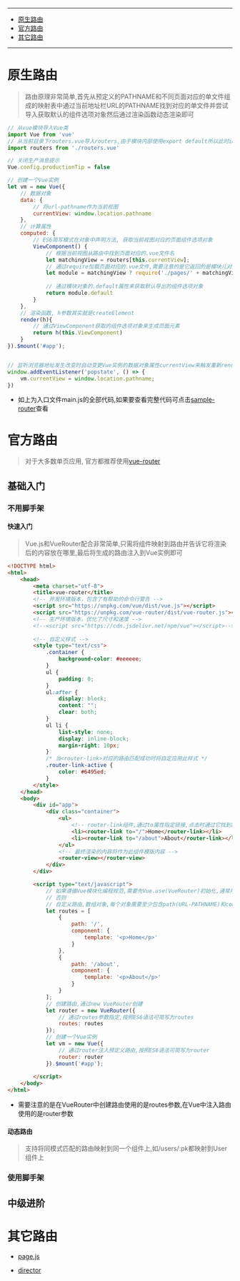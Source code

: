 ----

* [原生路由](#原生路由)
* [官方路由](#官方路由)
* [其它路由](#其它路由)

----

# 原生路由

> 路由原理非常简单,首先从预定义的PATHNAME和不同页面对应的单文件组成的映射表中通过当前地址栏URL的PATHNAME找到对应的单文件并尝试导入获取默认的组件选项对象然后通过渲染函数动态渲染即可

```javascript
// 从vue模块导入Vue类
import Vue from 'vue'
// 从当前目录下routers.vue导入routers,由于模块内部使用export default所以此时import 名称可以任意自定义
import routers from './routers.vue'

// 关闭生产消息提示
Vue.config.productionTip = false

// 创建一个Vue实例
let vm = new Vue({
    // 数据对象
    data: {
        // 将url-pathname作为当前视图
        currentView: window.location.pathname
    },
    // 计算属性
    computed: {
        // ES6简写模式在对象中声明方法, 获取当前视图对应的页面组件选项对象
        ViewComponent() {
            // 根据当前视图从路由中找到页面对应的.vue文件名
            let matchingView = routers[this.currentView];
            // 通过require加载页面对应的.vue文件,需要注意的是它返回的是模块儿对象
            let module = matchingView ? require('./pages/' + matchingView + '.vue') : require('./pages/404.vue');
            
            // 通过模块对象的.default属性来获取默认导出的组件选项对象
            return module.default
        }
    },
    // 渲染函数, h参数其实就是createElement
    render(h){
        // 通过ViewComponent获取的组件选项对象来生成页面元素
        return h(this.ViewComponent)
    }
}).$mount('#app');


// 监听浏览器地址发生改变时自动变更Vue实例的数据对象属性currentView来触发重新render
window.addEventListener('popstate', () => {
    vm.currentView = window.location.pathname;
})
```

* 如上为入口文件main.js的全部代码,如果要查看完整代码可点击[sample-router](./路由管理.code/sample-router/)查看

# 官方路由

> 对于大多数单页应用, 官方都推荐使用[vue-router](https://router.vuejs.org/zh/)

## 基础入门

### 不用脚手架

#### 快速入门

> Vue.js和VueRouter配合非常简单,只需将组件映射到路由并告诉它将渲染后的内容放在哪里,最后将生成的路由注入到Vue实例即可

```html
<!DOCTYPE html>
<html>
    <head>
        <meta charset="utf-8">
        <title>vue-router</title>
        <!-- 开发环境版本，包含了有帮助的命令行警告 -->
        <script src="https://unpkg.com/vue/dist/vue.js"></script>
        <script src="https://unpkg.com/vue-router/dist/vue-router.js"></script>
        <!-- 生产环境版本，优化了尺寸和速度 -->
        <!--<script src="https://cdn.jsdelivr.net/npm/vue"></script>-->
        
        <!-- 自定义样式 -->
        <style type="text/css">
            .container {
                background-color: #eeeeee;
            }
            ul {
                padding: 0;
            }
            ul:after {
                display: block;
                content: "";
                clear: both;
            }
            ul li {
                list-style: none;
                display: inline-block;
                margin-right: 10px;
            }
            /* 当<router-link>对应的路由匹配成功时将自定应用此样式 */
            .router-link-active {
                color: #6495ed;
            }
        </style>
    </head>
    <body>
        <div id="app">
            <div class="container">
                <ul>
                    <!-- router-link组件,通过to属性指定链接,点击时通过它找到路由表中对应的组件去render渲染 -->
                    <li><router-link to="/">Home</router-link></li>
                    <li><router-link to="/about">About</router-link></li>
                </ul>
                <!-- 最终渲染的内容将作为此组件模版内容 -->
                <router-view></router-view>
            </div>
        </div>

        <script type="text/javascript">
            // 如果遵循Vue模块化编程规范,需要先Vue.use(VueRouter)初始化,通常用于使用脚手架环境
            // 否则
            // 自定义路由,数组对象,每个对象需要至少包含path(URL-PATHNAME)和component(对应组件)
            let routes = [
                {
                    path: '/',
                    component: {
                        template: '<p>Home</p>'
                    }
                },
                {
                    path: '/about',
                    component: {
                        template: '<p>About</p>'
                    }
                }
            ];
            // 创建路由,通过new VueRouter创建
            let router = new VueRouter({
                // 通过routes参数指定,按照ES6语法可简写为routes
                routes: routes
            });
            // 创建一个Vue实例
            let vm = new Vue({
                // 通过router注入预定义路由,按照ES6语法可简写为router
                router: router
            }).$mount('#app');
            
        </script>
    </body>
</html>
```

* 需要注意的是在VueRouter中创建路由使用的是routes参数,在Vue中注入路由使用的是router参数

#### 动态路由

> 支持将同模式匹配的路由映射到同一个组件上,如/users/:pk都映射到User组件上



### 使用脚手架



## 中级进阶

# 其它路由

* [page.js](https://github.com/visionmedia/page.js)

* [director](https://github.com/flatiron/director)